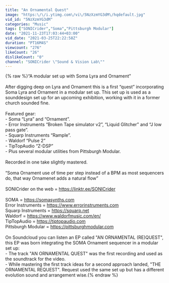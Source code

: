 ```yaml
---
title: "An Ornamental Quest"
image: "https:\/\/i.ytimg.com\/vi\/5NzXzmYG3dM\/hqdefault.jpg"
vid_id: "5NzXzmYG3dM"
categories: "Music"
tags: ["SONICrider","Soma","Pittsburgh Modular"]
date: "2021-11-23T17:03:44+03:00"
vid_date: "2021-03-25T22:22:58Z"
duration: "PT16M4S"
viewcount: "276"
likeCount: "26"
dislikeCount: "0"
channel: "SONICrider \"Sound & Vision Lab\""
---
```

{% raw %}“A modular set up with Soma Lyra and Ornament”<br /><br />After digging deep on Lyra and Ornament this is a first “quest” incorporating Soma Lyra and Ornament in a modular set up. This set up is used as a sounddesign set up for an upcoming exhibition, working with it in a former church sounded fine.<br /><br />Featured gear:<br />- Soma “Lyra” and “Ornament”.<br />- Error Instruments “Broken Tape simulator v2”, “Liquid Glitcher” and “J low pass gate”.<br />- Squarp Instruments “Rample”.<br />- Waldorf “Pulse 2”<br />- TipTopAudio “Z-DSP”<br />- Plus several modular utilities from Pittsburgh Modular.<br /><br />Recorded in one take slightly mastered.<br /><br />“Soma Ornament use of time per step instead of a BPM as most sequencers do, that way Ornamenet adds a natural flow”<br /><br />SONICrider on the web = <a rel="nofollow" target="blank" href="https://linktr.ee/SONICrider">https://linktr.ee/SONICrider</a><br /><br />SOMA = <a rel="nofollow" target="blank" href="https://somasynths.com">https://somasynths.com</a> <br />Error Instruments = <a rel="nofollow" target="blank" href="https://www.errorinstruments.com">https://www.errorinstruments.com</a><br />Squarp Instruments = <a rel="nofollow" target="blank" href="https://squarp.net">https://squarp.net</a><br />Waldorf = <a rel="nofollow" target="blank" href="https://www.waldorfmusic.com/en/">https://www.waldorfmusic.com/en/</a><br />TipTopAudio = <a rel="nofollow" target="blank" href="https://tiptopaudio.com">https://tiptopaudio.com</a><br />Pittsburgh Modular = <a rel="nofollow" target="blank" href="https://pittsburghmodular.com">https://pittsburghmodular.com</a><br /><br />On Soundcloud you can listen an EP called &quot;AN ORNAMENTAL (RE)QUEST&quot;, this EP was born integrating the SOMA Ornament sequencer in a modular set up:<br />- The track &quot;AN ORNAMENTAL QUEST&quot; was the first recording and used as the soundtrack for the video.<br />- While mastering the first track ideas for a second approach landed, &quot;THE ORNAMENTAL REQUEST&quot;. Request used the same set up but has a different evolution sound and arrangement wise.{% endraw %}
